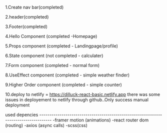 1.Create nav bar(completed)

2.header(completed)

3.Footer(completed)

4.Hello Component (completed -Homepage)

5.Props component (completed - Landingpage/profile)

6.State component (not completed - calculater)

7.Form component (completed - normal form)


8.UseEffect component (completed - simple weather finder)


9.Higher Order component (completed - simple counter)

10.deploy to netlify =  https://dilluck-react-basic.netlify.app
there was some issues in deployement to netlify through github..Only success manual deployment

used depencies ------------------------------------------------------------------------------------
-framer motion (animations)
-react router dom (routing)
-axios (async calls)
-scss(css)





